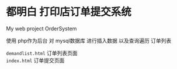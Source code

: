 # 都明白 打印店订单提交系统
My web project OrderSystem

使用 php作为后台 对 mysql数据库 进行插入数据 以及查询遍历 订单列表

`demandlist.html` 订单列表页面
<br>
`index.html` 订单提交页面
